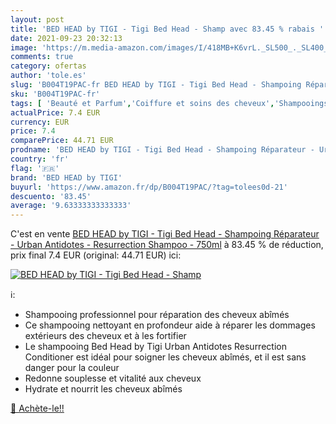 ```yaml
---
layout: post
title: 'BED HEAD by TIGI - Tigi Bed Head - Shamp avec 83.45 % rabais '
date: 2021-09-23 20:32:13
image: 'https://m.media-amazon.com/images/I/418MB+K6vrL._SL500_._SL400_.jpg'
comments: true
category: ofertas
author: 'tole.es'
slug: 'B004T19PAC-fr BED HEAD by TIGI - Tigi Bed Head - Shampoing Réparateur -...'
sku: 'B004T19PAC-fr'
tags: [ 'Beauté et Parfum','Coiffure et soins des cheveux','Shampooings','Soins des cheveux','bed head by tigi', ]
actualPrice: 7.4 EUR
currency: EUR
price: 7.4
comparePrice: 44.71 EUR
prodname: 'BED HEAD by TIGI - Tigi Bed Head - Shampoing Réparateur - Urban Antidotes - Resurrection Shampoo - 750ml'
country: 'fr'
flag: '🇫🇷'
brand: 'BED HEAD by TIGI'
buyurl: 'https://www.amazon.fr/dp/B004T19PAC/?tag=tolees0d-21'
descuento: '83.45'
average: '9.63333333333333'
---
```


C'est en vente [BED HEAD by TIGI - Tigi Bed Head - Shampoing Réparateur - Urban Antidotes - Resurrection Shampoo - 750ml](https://www.amazon.fr/dp/B004T19PAC/?tag=tolees0d-21)  à  83.45 % de réduction, prix final  7.4 EUR (original: 44.71 EUR) ici:

[![BED HEAD by TIGI - Tigi Bed Head - Shamp](https://m.media-amazon.com/images/I/418MB+K6vrL._SL500_._SL400_.jpg)](https://www.amazon.fr/dp/B004T19PAC/?tag=tolees0d-21)

ℹ️:

- Shampooing professionnel pour réparation des cheveux abîmés
- Ce shampooing nettoyant en profondeur aide à réparer les dommages extérieurs des cheveux et à les fortifier
- Le shampooing Bed Head by Tigi Urban Antidotes Resurrection Conditioner est idéal pour soigner les cheveux abîmés, et il est sans danger pour la couleur
- Redonne souplesse et vitalité aux cheveux
- Hydrate et nourrit les cheveux abîmés

[🛒 Achète-le!!](https://www.amazon.fr/dp/B004T19PAC/?tag=tolees0d-21)
